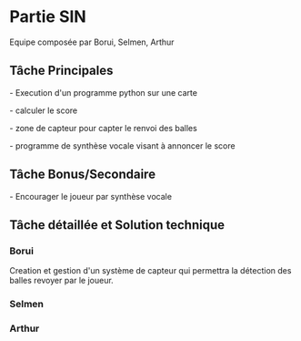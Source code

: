 <h1>Partie SIN</h1>
Equipe composée par Borui, Selmen, Arthur

<h2>
Tâche Principales
</h2>
<p>- Execution d'un programme python sur une carte </p>
<p>- calculer le score </p>
<p>- zone de capteur pour capter le renvoi des balles </p>
<p>- programme de synthèse vocale visant à annoncer le score </p>




<h2>
Tâche Bonus/Secondaire
</h2>

<p>- Encourager le joueur par synthèse vocale </p>



<h2>
Tâche détaillée et Solution technique
</h2>


<h3>Borui</h3>
<p> Creation et gestion d'un système de capteur qui permettra la détection des balles revoyer par le joueur.</p>
<p>  </p>

<h3>Selmen</h3>
<p>  </p>
<p>  </p>

<h3>Arthur</h3>
<p>  </p>
<p>  </p>
